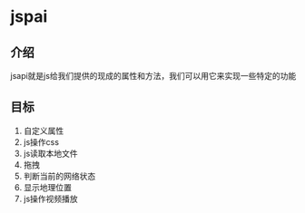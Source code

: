 # jspai

## 介绍
jsapi就是js给我们提供的现成的属性和方法，我们可以用它来实现一些特定的功能

## 目标
1. 自定义属性
2. js操作css
3. js读取本地文件
4. 拖拽
5. 判断当前的网络状态
6. 显示地理位置
7. js操作视频播放